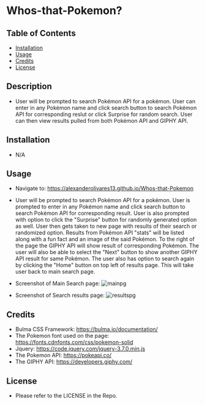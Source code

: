 # Whos-that-Pokemon?

## Table of Contents

- [Installation](#installation)
- [Usage](#usage)
- [Credits](#credits)
- [License](#license)

## Description 
- User will be prompted to search Pokémon API for a pokémon. User can enter in any Pokémon name and click search button to search Pokémon API for corresponding reslut or click Surprise for random search. User can then view results pulled from both Pokémon API and GIPHY API. 

## Installation
- N/A

## Usage 
- Navigate to: https://alexanderolivares13.github.io/Whos-that-Pokemon
- User will be prompted to search Pokémon API for a pokémon. User is prompted to enter in any Pokémon name and click search button to search Pokémon API for corresponding result. User is also prompted with option to click the "Surprise" button for randomly generated option as well. User then gets taken to new page with results of their search or randomized option. Results from Pokémon API "stats" will be listed along with a fun fact and an image of the said Pokémon. To the right of the page the GIPHY API will show result of corresponding Pokémon. The user will also be able to select the "Next" button to show another GIPHY API result for same Pokémon. The user also has option to search again by clicking the "Home" button on top left of results page. This will take user back to main search page. 

- Screenshot of Main Search page:
![mainpg](https://github.com/alexanderolivares13/Whos-that-Pokemon/assets/85318206/e8aa65af-a839-406e-a82b-91f62c917718)


- Screenshot of Search results page:
![resultspg](https://github.com/alexanderolivares13/Whos-that-Pokemon/assets/85318206/1ef95304-efca-41ad-a17b-fe982b33d1fd)


## Credits
- Bulma CSS Framework: https://bulma.io/documentation/
- The Pokemon font used on the page: https://fonts.cdnfonts.com/css/pokemon-solid
- Jquery: https://code.jquery.com/jquery-3.7.0.min.js
- The Pokemon API: https://pokeapi.co/
- The GIPHY API: https://developers.giphy.com/

## License
- Please refer to the LICENSE in the Repo.